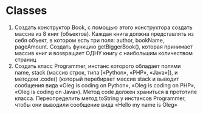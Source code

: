 # Classes

1. Создать конструктор Book, с помощью этого конструктора создать массив из 8 книг (объектов). Каждая книга должна представлять из себя объект, в котором есть три поля: author, bookName, pageAmount. Создать функцию getBiggerBook(), которая принимает массив книг и возвращает ОДНУ книгу с наибольшим количеством страниц
2. Создать класс Programmer, инстанс которого обладает полями name, stack (массив строк, типа [«Python», «PHP», «Java»]), и методом .code() (который перебирает массив stack и выводит сообщения вида «Oleg is coding on Python», «Oleg is coding on PHP», «Oleg is coding on Java»). Метод code должен храниться в прототипе класса. Переопределить метод toString у инстансов Programmer, чтобы они выводили сообщение вида «Hello my name is Oleg»